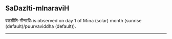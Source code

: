 ## SaDazIti-mInaraviH
षडशीति-मीनरविः is observed on day 1 of Mīna (solar) month (sunrise (default)/puurvaviddha (default)).



---
